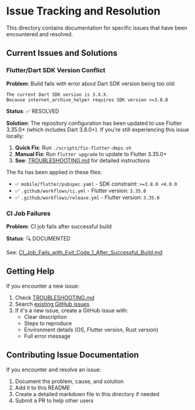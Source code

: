 # Issue Tracking and Resolution

This directory contains documentation for specific issues that have been encountered and resolved.

## Current Issues and Solutions

### Flutter/Dart SDK Version Conflict

**Problem**: Build fails with error about Dart SDK version being too old:
```
The current Dart SDK version is 3.X.X.
Because internet_archive_helper requires SDK version >=3.8.0
```

**Status**: ✅ RESOLVED

**Solution**: The repository configuration has been updated to use Flutter 3.35.0+ (which includes Dart 3.8.0+). If you're still experiencing this issue locally:

1. **Quick Fix**: Run `./scripts/fix-flutter-deps.sh`
2. **Manual Fix**: Run `flutter upgrade` to update to Flutter 3.35.0+
3. **See**: [TROUBLESHOOTING.md](../TROUBLESHOOTING.md) for detailed instructions

The fix has been applied in these files:
- ✅ `mobile/flutter/pubspec.yaml` - SDK constraint: `>=3.8.0 <4.0.0`
- ✅ `.github/workflows/ci.yml` - Flutter version: `3.35.0`
- ✅ `.github/workflows/release.yml` - Flutter version: `3.35.0`

### CI Job Failures

**Problem**: CI job fails after successful build

**Status**: 🔍 DOCUMENTED

See: [CI_Job_Fails_with_Exit_Code_1_After_Successful_Build.md](CI_Job_Fails_with_Exit_Code_1_After_Successful_Build.md)

## Getting Help

If you encounter a new issue:

1. Check [TROUBLESHOOTING.md](../TROUBLESHOOTING.md)
2. Search [existing GitHub issues](https://github.com/Gameaday/ia-get-cli/issues)
3. If it's a new issue, create a GitHub issue with:
   - Clear description
   - Steps to reproduce
   - Environment details (OS, Flutter version, Rust version)
   - Full error message

## Contributing Issue Documentation

If you encounter and resolve an issue:

1. Document the problem, cause, and solution
2. Add it to this README
3. Create a detailed markdown file in this directory if needed
4. Submit a PR to help other users
